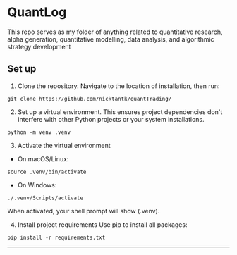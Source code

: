 # QuantLog

This repo serves as my folder of anything related to quantitative research, alpha generation, quantitative modelling, data analysis, and algorithmic strategy development

## Set up

1. Clone the repository. Navigate to the location of installation, then run:

```
git clone https://github.com/nicktantk/quantTrading/
```

2. Set up a virtual environment. This ensures project dependencies don't interfere with other Python projects or your system installations.
```
python -m venv .venv 
```

3. Activate the virtual environment
- On macOS/Linux:
```
source .venv/bin/activate
```
- On Windows:
```
./.venv/Scripts/activate
```
When activated, your shell prompt will show (.venv).

4. Install project requirements
Use pip to install all packages:
```
pip install -r requirements.txt
```
---

